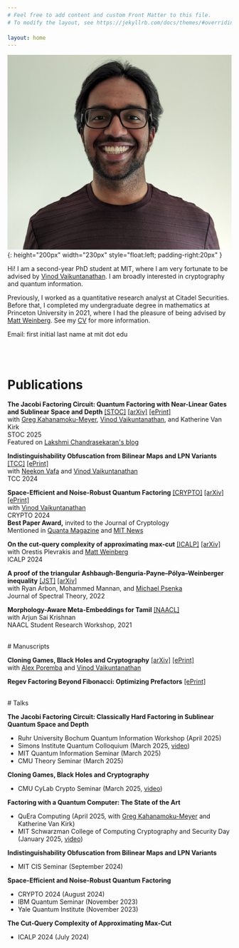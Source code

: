 ```yaml
---
# Feel free to add content and custom Front Matter to this file.
# To modify the layout, see https://jekyllrb.com/docs/themes/#overriding-theme-defaults

layout: home
---
```


![headshot](assets/headshot.jpg){: height="200px" width="230px" style="float:left; padding-right:20px" }

Hi! I am a second-year PhD student at MIT, where I am very fortunate to be advised by [Vinod Vaikuntanathan](https://people.csail.mit.edu/vinodv). I am broadly interested in cryptography and quantum information.

Previously, I worked as a quantitative research analyst at Citadel Securities. Before that, I completed my undergraduate degree in mathematics at Princeton University in 2021, where I had the pleasure of being advised by [Matt Weinberg](https://www.cs.princeton.edu/~smattw/). See my [CV](CV.markdown) for more information.

Email: first initial last name at mit dot edu

<br/><br/>
# Publications

**The Jacobi Factoring Circuit: Quantum Factoring with Near-Linear Gates and Sublinear Space and Depth** [[STOC]](https://dl.acm.org/doi/10.1145/3717823.3718273) [[arXiv]](https://arxiv.org/abs/2412.12558) [[ePrint]](https://eprint.iacr.org/2024/2034)<br/>
with [Greg Kahanamoku-Meyer](https://gregkm.me/), [Vinod Vaikuntanathan](https://people.csail.mit.edu/vinodv), and Katherine Van Kirk<br/>
STOC 2025<br/>
Featured on [Lakshmi Chandrasekaran's blog](https://scieye.wordpress.com/2025/06/07/beyond-cryptography-the-use-of-factorization-to-evaluate-the-power-of-a-quantum-computer/)<br/>

**Indistinguishability Obfuscation from Bilinear Maps and LPN Variants** [[TCC]](https://link.springer.com/chapter/10.1007/978-3-031-78023-3_1) [[ePrint]](https://eprint.iacr.org/2024/856)<br/>
with [Neekon Vafa](https://neekonvafa.com/) and [Vinod Vaikuntanathan](https://people.csail.mit.edu/vinodv)<br/>
TCC 2024<br/>

**Space-Efficient and Noise-Robust Quantum Factoring** [[CRYPTO]](https://link.springer.com/chapter/10.1007/978-3-031-68391-6_4) [[arXiv]](https://arxiv.org/abs/2310.00899) [[ePrint]](https://eprint.iacr.org/2023/1501)<br/>
with [Vinod Vaikuntanathan](https://people.csail.mit.edu/vinodv)<br/>
CRYPTO 2024<br/>
**Best Paper Award,** invited to the Journal of Cryptology<br/>
Mentioned in [Quanta Magazine](https://www.quantamagazine.org/thirty-years-later-a-speed-boost-for-quantum-factoring-20231017/) and [MIT News](https://news.mit.edu/2024/toward-code-breaking-quantum-computer-0823)<br/>

**On the cut-query complexity of approximating max-cut** [[ICALP]](https://drops.dagstuhl.de/entities/document/10.4230/LIPIcs.ICALP.2024.115) [[arXiv]](https://arxiv.org/abs/2211.04506)<br/>
with Orestis Plevrakis and [Matt Weinberg](https://www.cs.princeton.edu/~smattw/)<br/>
ICALP 2024<br/>

**A proof of the triangular Ashbaugh-Benguria-Payne–Pólya–Weinberger inequality** [[JST]](https://ems.press/journals/jst/articles/7525210) [[arXiv]](https://arxiv.org/abs/2009.00927) <br/>
with Ryan Arbon, Mohammed Mannan, and [Michael Psenka](https://www.michaelpsenka.io/)<br/>
Journal of Spectral Theory, 2022<br/>

**Morphology-Aware Meta-Embeddings for Tamil** [[NAACL]](https://aclanthology.org/2021.naacl-srw.13/)<br/>
with Arjun Sai Krishnan<br/>
NAACL Student Research Workshop, 2021<br/>

<br/>
# Manuscripts

**Cloning Games, Black Holes and Cryptography** [[arXiv]](https://arxiv.org/abs/2411.04730) [[ePrint]](https://eprint.iacr.org/2024/1826)<br/>
with [Alex Poremba](https://www.mit.edu/~poremba/) and [Vinod Vaikuntanathan](https://people.csail.mit.edu/vinodv)<br/>

**Regev Factoring Beyond Fibonacci: Optimizing Prefactors** [[ePrint]](https://eprint.iacr.org/2024/636)<br/>

<br/>
# Talks

**The Jacobi Factoring Circuit: Classically Hard Factoring in Sublinear Quantum Space and Depth**
- Ruhr University Bochum Quantum Information Workshop (April 2025)
- Simons Institute Quantum Colloquium (March 2025, [video](https://www.youtube.com/watch?v=TA32tEow2Ug&list=PLgKuh-lKre11rEOFaO62MJCzBXfjZSDqA&index=1&ab_channel=SimonsInstitute))
- MIT Quantum Information Seminar (March 2025)
- CMU Theory Seminar (March 2025)

**Cloning Games, Black Holes and Cryptography**
- CMU CyLab Crypto Seminar (March 2025, [video](https://youtu.be/-T_9OLcJ9a8))

**Factoring with a Quantum Computer: The State of the Art**
- QuEra Computing (April 2025, with [Greg Kahanamoku-Meyer](https://gregkm.me/) and Katherine Van Kirk)
- MIT Schwarzman College of Computing Cryptography and Security Day (January 2025, [video](https://www.youtube.com/watch?v=TVev-BYtPX8&ab_channel=MITSchwarzmanCollegeofComputing))

**Indistinguishability Obfuscation from Bilinear Maps and LPN Variants**
- MIT CIS Seminar (September 2024)

**Space-Efficient and Noise-Robust Quantum Factoring**
- CRYPTO 2024 (August 2024)
- IBM Quantum Seminar (November 2023)
- Yale Quantum Institute (November 2023)

**The Cut-Query Complexity of Approximating Max-Cut**
- ICALP 2024 (July 2024)